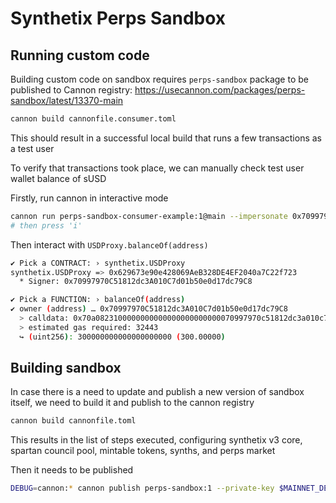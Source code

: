 # Synthetix Perps Sandbox

## Running custom code

Building custom code on sandbox requires `perps-sandbox` package to be published to Cannon registry: https://usecannon.com/packages/perps-sandbox/latest/13370-main

```sh
cannon build cannonfile.consumer.toml
```

This should result in a successful local build that runs a few transactions as a test user

To verify that transactions took place, we can manually check test user wallet balance of sUSD

Firstly, run cannon in interactive mode

```sh
cannon run perps-sandbox-consumer-example:1@main --impersonate 0x70997970C51812dc3A010C7d01b50e0d17dc79C8
# then press 'i'
```

Then interact with `USDProxy.balanceOf(address)`

```sh
✔ Pick a CONTRACT: › synthetix.USDProxy
synthetix.USDProxy => 0x629673e90e428069AeB328DE4EF2040a7C22f723
  * Signer: 0x70997970C51812dc3A010C7d01b50e0d17dc79C8

✔ Pick a FUNCTION: › balanceOf(address)
✔ owner (address) … 0x70997970C51812dc3A010C7d01b50e0d17dc79C8
  > calldata: 0x70a0823100000000000000000000000070997970c51812dc3a010c7d01b50e0d17dc79c8
  > estimated gas required: 32443
  ↪ (uint256): 300000000000000000000 (300.00000)
```

## Building sandbox

In case there is a need to update and publish a new version of sandbox itself, we need to build it and publish to the cannon registry

```sh
cannon build cannonfile.toml
```

This results in the list of steps executed, configuring synthetix v3 core, spartan council pool, mintable tokens, synths, and perps market

Then it needs to be published

```sh
DEBUG=cannon:* cannon publish perps-sandbox:1 --private-key $MAINNET_DEPLOYER_PRIVATE_KEY --tags latest
```
